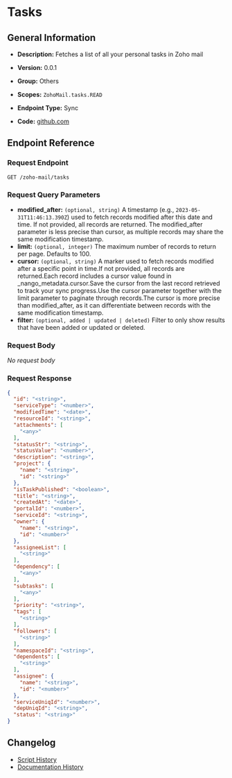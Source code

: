 <!-- BEGIN GENERATED CONTENT -->
# Tasks

## General Information

- **Description:** Fetches a list of all your personal tasks in Zoho mail

- **Version:** 0.0.1
- **Group:** Others
- **Scopes:** `ZohoMail.tasks.READ`
- **Endpoint Type:** Sync
- **Code:** [github.com](https://github.com/NangoHQ/integration-templates/tree/main/integrations/zoho-mail/syncs/tasks.ts)


## Endpoint Reference

### Request Endpoint

`GET /zoho-mail/tasks`

### Request Query Parameters

- **modified_after:** `(optional, string)` A timestamp (e.g., `2023-05-31T11:46:13.390Z`) used to fetch records modified after this date and time. If not provided, all records are returned. The modified_after parameter is less precise than cursor, as multiple records may share the same modification timestamp.
- **limit:** `(optional, integer)` The maximum number of records to return per page. Defaults to 100.
- **cursor:** `(optional, string)` A marker used to fetch records modified after a specific point in time.If not provided, all records are returned.Each record includes a cursor value found in _nango_metadata.cursor.Save the cursor from the last record retrieved to track your sync progress.Use the cursor parameter together with the limit parameter to paginate through records.The cursor is more precise than modified_after, as it can differentiate between records with the same modification timestamp.
- **filter:** `(optional, added | updated | deleted)` Filter to only show results that have been added or updated or deleted.

### Request Body

_No request body_

### Request Response

```json
{
  "id": "<string>",
  "serviceType": "<number>",
  "modifiedTime": "<date>",
  "resourceId": "<string>",
  "attachments": [
    "<any>"
  ],
  "statusStr": "<string>",
  "statusValue": "<number>",
  "description": "<string>",
  "project": {
    "name": "<string>",
    "id": "<string>"
  },
  "isTaskPublished": "<boolean>",
  "title": "<string>",
  "createdAt": "<date>",
  "portalId": "<number>",
  "serviceId": "<string>",
  "owner": {
    "name": "<string>",
    "id": "<number>"
  },
  "assigneeList": [
    "<string>"
  ],
  "dependency": [
    "<any>"
  ],
  "subtasks": [
    "<any>"
  ],
  "priority": "<string>",
  "tags": [
    "<string>"
  ],
  "followers": [
    "<string>"
  ],
  "namespaceId": "<string>",
  "dependents": [
    "<string>"
  ],
  "assignee": {
    "name": "<string>",
    "id": "<number>"
  },
  "serviceUniqId": "<number>",
  "depUniqId": "<string>",
  "status": "<string>"
}
```

## Changelog

- [Script History](https://github.com/NangoHQ/integration-templates/commits/main/integrations/zoho-mail/syncs/tasks.ts)
- [Documentation History](https://github.com/NangoHQ/integration-templates/commits/main/integrations/zoho-mail/syncs/tasks.md)

<!-- END  GENERATED CONTENT -->

